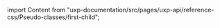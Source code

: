 
import Content from "uxp-documentation/src/pages/uxp-api/reference-css/Pseudo-classes/first-child";

<Content query="product=photoshop"/>
